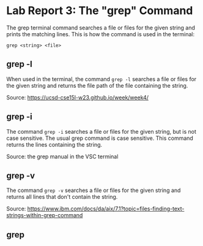 # Lab Report 3: The "grep" Command
The grep terminal command searches a file or files for the given string and prints the matching lines. This is how the command is used in the terminal:
```
grep <string> <file>
```
## grep -l
When used in the terminal, the command `grep -l` searches a file or files for the given string and returns the file path of the file containing the string.

Source: https://ucsd-cse15l-w23.github.io/week/week4/
## grep -i
The command `grep -i` searches a file or files for the given string, but is not case sensitive. The usual grep command is case sensitive. This command returns the lines containing the string. 

Source: the grep manual in the VSC terminal
## grep -v
The command `grep -v` searches a file or files for the given string and returns all lines that don't contain the string. 

Source: https://www.ibm.com/docs/da/aix/7.1?topic=files-finding-text-strings-within-grep-command
## grep 
